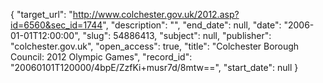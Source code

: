{
  "target_url": "http://www.colchester.gov.uk/2012.asp?id=6560&sec_id=1744", 
  "description": "", 
  "end_date": null, 
  "date": "2006-01-01T12:00:00", 
  "slug": 54886413, 
  "subject": null, 
  "publisher": "colchester.gov.uk", 
  "open_access": true, 
  "title": "Colchester Borough Council: 2012 Olympic Games", 
  "record_id": "20060101T120000/4bpE/ZzfKi+musr7d/8mtw==", 
  "start_date": null
}

